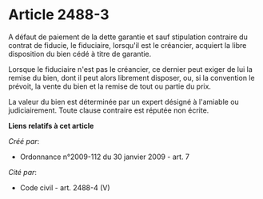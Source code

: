 # Article 2488-3

A défaut de paiement de la dette garantie et sauf stipulation contraire du contrat de fiducie, le fiduciaire, lorsqu'il est
le créancier, acquiert la libre disposition du bien cédé à titre de garantie.

Lorsque le fiduciaire n'est pas le créancier, ce dernier peut exiger de lui la remise du bien, dont il peut alors librement
disposer, ou, si la convention le prévoit, la vente du bien et la remise de tout ou partie du prix.

La valeur du bien est déterminée par un expert désigné à l'amiable ou judiciairement. Toute clause contraire est réputée non
écrite.

**Liens relatifs à cet article**

_Créé par_:

  - Ordonnance n°2009-112 du 30 janvier 2009 - art. 7

_Cité par_:

  - Code civil - art. 2488-4 (V)
